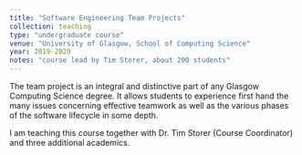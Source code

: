 ```yaml
---
title: "Software Engineering Team Projects"
collection: teaching
type: "undergraduate course"
venue: "University of Glasgow, School of Computing Science"
year: 2019-2020
notes: "course lead by Tim Storer, about 200 students"
---
```


The team project is an integral and distinctive part of any Glasgow Computing Science degree.
It allows students to experience first hand the many issues concerning effective teamwork as well as the various phases of the software lifecycle in some depth.

I am teaching this course together with Dr. Tim Storer (Course Coordinator) and three additional academics.